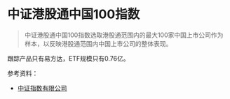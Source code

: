 # 中证港股通中国100指数

> 中证港股通中国100指数选取港股通范围内的最大100家中国上市公司作为样本，以反映港股通范围内中国上市公司的整体表现。

跟踪产品只有易方达，ETF规模只有0.76亿。

参考资料：
- [中证指数有限公司](https://www.csindex.com.cn/zh-CN/indices/index-detail/930930#/indices/family/detail?indexCode=930957)